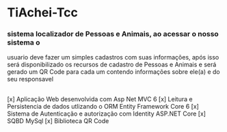 # TiAchei-Tcc

### sistema localizador de Pessoas e Animais, ao acessar o nosso sistema o
usuario deve fazer um simples cadastros com suas informações, após isso
será disponibilizado os recursos de cadastro de Pessoas e Animais e será
gerado um QR Code para cada um contendo informações sobre ele(a) e do
seu responsavel
##
[x] Aplicação Web desenvolvida com Asp Net MVC 6
[x] Leitura e Persistencia de dados utlizando o ORM Entity Framework Core 6
[x] Sistema de Autenticação e autorização com Identity ASP.NET Core
[x] SQBD MySql
[x] Biblioteca QR Code
